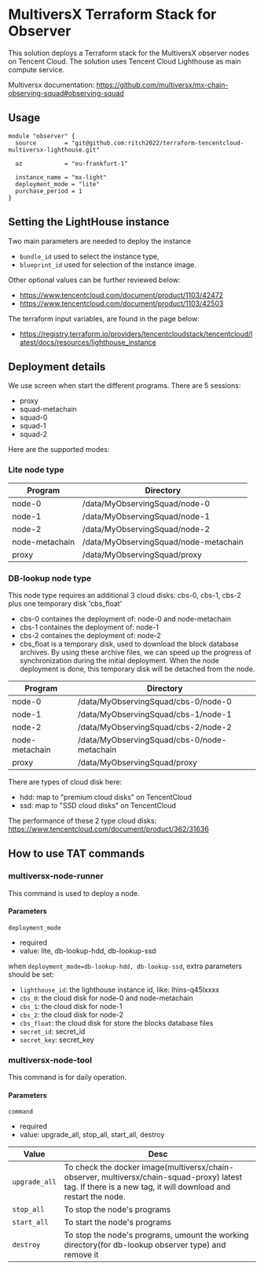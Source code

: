 # MultiversX Terraform Stack for Observer

This solution deploys a Terraform stack for the MultiversX observer nodes on Tencent Cloud. The solution uses Tencent Cloud Lighthouse as main compute service.

Multiversx documentation: https://github.com/multiversx/mx-chain-observing-squad#observing-squad

## Usage
```hcl
module "observer" {
  source        = "git@github.com:ritch2022/terraform-tencentcloud-multiversx-lighthouse.git"

  az            = "eu-frankfurt-1"

  instance_name = "mx-light"
  deployment_mode = "lite"
  purchase_period = 1
}
```

## Setting the LightHouse instance
Two main parameters are needed to deploy the instance
 - `bundle_id` used to select the instance type,
 - `blueprint_id` used for selection of the instance image. 

Other optional values can be further reviewed below:
* https://www.tencentcloud.com/document/product/1103/42472
* https://www.tencentcloud.com/document/product/1103/42503

The terraform input variables, are found in the page below:
* https://registry.terraform.io/providers/tencentcloudstack/tencentcloud/latest/docs/resources/lighthouse_instance


## Deployment details

We use screen when start the different programs. There are 5 sessions:

* proxy
* squad-metachain
* squad-0
* squad-1
* squad-2

Here are the supported modes:
### Lite node type

| Program | Directory |
| -- | -- |
| node-0 | /data/MyObservingSquad/node-0 |
| node-1 | /data/MyObservingSquad/node-1 |
| node-2 | /data/MyObservingSquad/node-2 |
| node-metachain | /data/MyObservingSquad/node-metachain |
| proxy | /data/MyObservingSquad/proxy |


### DB-lookup node type
This node type requires an additional 3 cloud disks: cbs-0, cbs-1, cbs-2 plus one temporary disk 'cbs_float'

* cbs-0 containes the deployment of: node-0 and node-metachain
* cbs-1 containes the deployment of: node-1
* cbs-2 containes the deployment of: node-2
* cbs_float is a temporary disk, used to download the block database archives. By using these archive files, we can speed up the progress of synchronization during the initial deployment. When the node deployment is done, this temporary disk will be detached from the node.

| Program | Directory |
| -- | -- |
| node-0 | /data/MyObservingSquad/cbs-0/node-0 |
| node-1 | /data/MyObservingSquad/cbs-1/node-1 |
| node-2 | /data/MyObservingSquad/cbs-2/node-2 |
| node-metachain | /data/MyObservingSquad/cbs-0/node-metachain |
| proxy | /data/MyObservingSquad/proxy |

There are types of cloud disk here:

* hdd: map to "premium cloud disks" on TencentCloud
* ssd: map to "SSD cloud disks" on TencentCloud

The performance of these 2 type cloud disks: 
https://www.tencentcloud.com/document/product/362/31636

## How to use TAT commands
### multiversx-node-runner
This command is used to deploy a node. 

#### Parameters
`deployment_mode`
* required
* value: lite, db-lookup-hdd, db-lookup-ssd

when `deployment_mode=db-lookup-hdd, db-lookup-ssd`, extra parameters should be set:

* `lighthouse_id`: the lighthouse instance id, like: lhins-q45lxxxx
* `cbs_0`: the cloud disk for node-0 and node-metachain
* `cbs_1`: the cloud disk for node-1
* `cbs_2`: the cloud disk for node-2
* `cbs_float`: the cloud disk for store the blocks database files
* `secret_id`: secret_id
* `secret_key`: secret_key

### multiversx-node-tool
This command is for daily operation.

#### Parameters
`command`
* required
* value: upgrade_all, stop_all, start_all, destroy

| Value | Desc |
| -- | -- |
| `upgrade_all` | To check the docker image(multiversx/chain-observer, multiversx/chain-squad-proxy) latest tag. If there is a new tag, it will download and restart the node. |
| `stop_all` | To stop the node's programs |
| `start_all` | To start the node's programs |
| `destroy` | To stop the node's programs, umount the working directory(for db-lookup observer type) and remove it |
